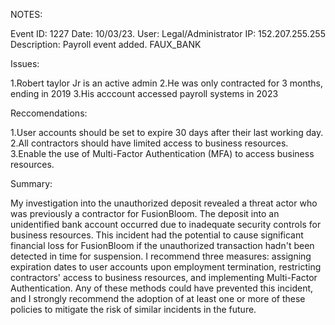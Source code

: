 NOTES:

Event ID: 1227
Date: 10/03/23.
User: Legal/Administrator
IP: 152.207.255.255
Description: Payroll event added. FAUX_BANK

Issues:

1.Robert taylor Jr is an active admin
2.He was only contracted for 3 months, ending in 2019
3.His acccount accessed payroll systems in 2023

Reccomendations:

1.User accounts should be set to expire 30 days after their last working day.
2.All contractors should have limited access to business resources.
3.Enable the use of Multi-Factor Authentication (MFA) to access business resources.


Summary:

My investigation into the unauthorized deposit revealed a threat actor who was previously a contractor for FusionBloom. The deposit into an unidentified bank account occurred due to inadequate security controls for business resources. This incident had the potential to cause significant financial loss for FusionBloom if the unauthorized transaction hadn't been detected in time for suspension. I recommend three measures: assigning expiration dates to user accounts upon employment termination, restricting contractors' access to business resources, and implementing Multi-Factor Authentication. Any of these methods could have prevented this incident, and I strongly recommend the adoption of at least one or more of these policies to mitigate the risk of similar incidents in the future.

